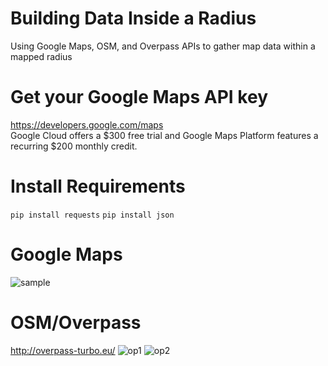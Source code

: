# Building Data Inside a Radius
 Using Google Maps, OSM, and Overpass APIs to gather map data within a mapped radius

Get your Google Maps API key
==========
https://developers.google.com/maps <br />
Google Cloud offers a $300 free trial and Google Maps Platform features a recurring $200 monthly credit.

Install Requirements
==========
`pip install requests`
`pip install json`

Google Maps
==========
![sample](https://user-images.githubusercontent.com/46828931/147726396-c55a85c5-6046-4910-8470-a445218ff619.PNG)

OSM/Overpass
==========
http://overpass-turbo.eu/
![op1](https://user-images.githubusercontent.com/46828931/147726418-68827d41-500e-4bad-9f1f-7b31725504c9.PNG)
![op2](https://user-images.githubusercontent.com/46828931/147726427-ddf9dfe5-7d7d-4c98-aec1-b7a73e47e986.PNG)
